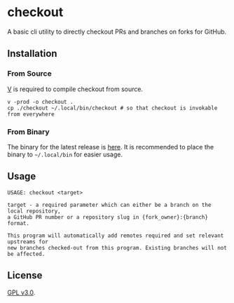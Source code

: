 # checkout
A basic cli utility to directly checkout PRs and branches on forks for GitHub.
## Installation
### From Source
[V](https://github.com/vlang/v) is required to compile checkout from source.
```shell
v -prod -o checkout .
cp ./checkout ~/.local/bin/checkout # so that checkout is invokable from everywhere
```
### From Binary
The binary for the latest release is [here](https://github.com/div72/checkout/releases/latest). It is recommended to place the binary to `~/.local/bin` for easier usage.
## Usage
```
USAGE: checkout <target>

target - a required parameter which can either be a branch on the local repository,
a GitHub PR number or a repository slug in {fork_owner}:{branch} format.

This program will automatically add remotes required and set relevant upstreams for
new branches checked-out from this program. Existing branches will not be affected.
```
## License
[GPL v3.0](/LICENSE).
